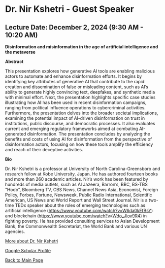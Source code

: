# Dr. Nir Kshetri - Guest Speaker

## Lecture Date: December 2, 2024 (9:30 AM - 10:20 AM)

**Disinformation and misinformation in the age of artificial intelligence and the metaverse**

**Abstract**

This presentation explores how generative AI tools are enabling malicious actors to automate and enhance disinformation efforts. It begins by identifying key attributes of generative AI that contribute to the rapid creation and dissemination of false or misleading content, such as AI’s ability to generate highly convincing text, deepfakes, and synthetic media with minimal effort. Next, the presentation highlights specific case studies illustrating how AI has been used in recent disinformation campaigns, ranging from political influence operations to cybercriminal activities. Furthermore, the presentation delves into the broader societal implications, examining the potential impact of AI-driven disinformation on trust in institutions, public discourse, and democratic processes. It also evaluates current and emerging regulatory frameworks aimed at combating AI-generated disinformation. The presentation concludes by analyzing the benefits and costs of using AI for disinformation from the perspective of disinformation actors, focusing on how these tools amplify the efficiency and reach of their deceptive activities.

**Bio**

Dr. Nir Kshetri is a professor at University of North Carolina-Greensboro and research fellow at Kobe University, Japan. He has authored fourteen books and more than 260 academic articles. Nir’s work has been featured by hundreds of media outlets, such as Al Jazeera, Barron’s, BBC, BS-TBS "Hodo”,  Bloomberg TV, CBS News, Channel News Asia, Economist, Foreign Policy, Forbes, Fortune, Newsweek, Public Radio International, Scientific American, US News and World Report and Wall Street Journal. Nir is a two-time TEDx speaker about the roles of emerging technologies such as artificial intelligence (https://www.youtube.com/watch?v=W6da0kEfBsY) and blockchain (https://www.youtube.com/watch?v=Wdo_Jlov9R4) in fighting poverty. He has provided consulting services to Asian Development Bank, the Commonwealth Secretariat, the World Bank and various UN agencies.

[More about Dr. Nir Kshetri](https://www.uncg.edu/employees/nir-kshetri/)

[Google Scholar Profile](https://scholar.google.com/citations?user=g-jALEoAAAAJ&hl=en)

[Back to Main Page](README.md)
